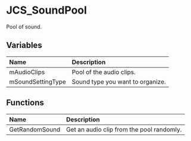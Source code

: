 # JCS_SoundPool

Pool of sound.

## Variables

| Name              | Description                      |
|:------------------|:---------------------------------|
| mAudioClips       | Pool of the audio clips.         |
| mSoundSettingType | Sound type you want to organize. |

## Functions

| Name           | Description                               |
|:---------------|:------------------------------------------|
| GetRandomSound | Get an audio clip from the pool randomly. |

